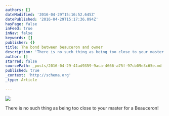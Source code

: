 ```yaml
---
authors: []
dateModified: '2016-04-29T15:16:52.645Z'
datePublished: '2016-04-29T15:17:36.094Z'
hasPage: false
inFeed: true
inNav: false
keywords: []
publisher: {}
title: The bond between beauceron and owner
description: 'There is no such thing as being too close to your master for a Beauceron!'
author: []
starred: false
sourcePath: _posts/2016-04-29-41ad9359-9aca-4666-a75f-97cb09e3c65e.md
published: true
_context: 'http://schema.org'
_type: Article

---
```

![](https://the-grid-user-content.s3-us-west-2.amazonaws.com/e6e11169-4451-4252-a54d-f3acaaca4619.jpg)

There is no such thing as being too close to your master for a Beauceron!